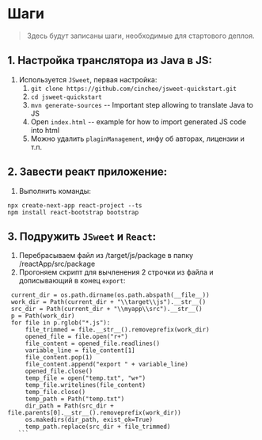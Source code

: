 # Шаги
> Здесь будут записаны шаги, необходимые для стартового деплоя.

## 1. Настройка транслятора из Java в JS:
1. Используется `JSweet`, первая настройка:
   1. `git clone https://github.com/cincheo/jsweet-quickstart.git`
   2. `cd jsweet-quickstart`
   3. `mvn generate-sources` -- Important step allowing to translate Java to JS
   4. Open `index.html` -- example for how to import generated JS code into html
   5. Можно удалить `plaginManagement`, инфу об авторах, лицензии и т.п.
## 2. Завести реакт приложение:
   1. Выполнить команды:
   ```
   npx create-next-app react-project --ts
   npm install react-bootstrap bootstrap
   ```
## 3. Подружить `JSweet` и `React`:
   1. Перебрасываем файл из /target/js/package в папку /reactApp/src/package
   2. Прогоняем скрипт для вычленения 2 строчки из файла и дописывающий в конец `export`:
   ```
    current_dir = os.path.dirname(os.path.abspath(__file__))
    work_dir = Path(current_dir + "\\target\\js").__str__()
    src_dir = Path(current_dir + "\\myapp\\src").__str__()
    p = Path(work_dir)
    for file in p.rglob("*.js"):
        file_trimmed = file.__str__().removeprefix(work_dir)
        opened_file = file.open("r+")
        file_content = opened_file.readlines()
        variable_line = file_content[1]
        file_content.pop(1)
        file_content.append("export " + variable_line)
        opened_file.close()
        temp_file = open("temp.txt", "w+")
        temp_file.writelines(file_content)
        temp_file.close()
        temp_path = Path("temp.txt")
        dir_path = Path(src_dir + file.parents[0].__str__().removeprefix(work_dir))
        os.makedirs(dir_path, exist_ok=True)
        temp_path.replace(src_dir + file_trimmed)
      ```
